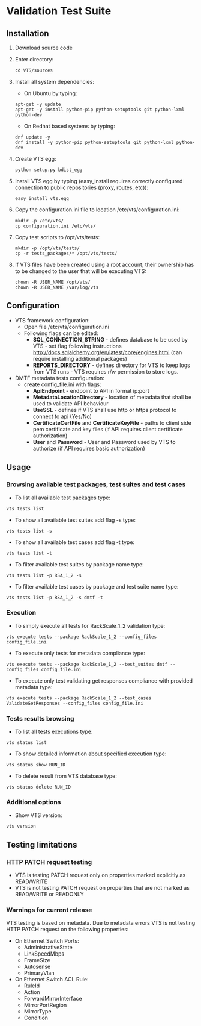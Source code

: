 # Validation Test Suite

## Installation
1. Download source code
2. Enter directory:

	```
	cd VTS/sources
	```
3. Install all system dependencies:
     * On Ubuntu by typing:
     ```
     apt-get -y update
     apt-get -y install python-pip python-setuptools git python-lxml python-dev
     ```
     * On Redhat based systems by typing:
     ```
     dnf update -y
     dnf install -y python-pip python-setuptools git python-lxml python-dev
     ```
4. Create VTS egg:

	```
	python setup.py bdist_egg
	```
5. Install VTS egg by typing (easy_install requires correctly configured connection to public repositories (proxy, routes, etc)):

	 ```
	easy_install vts.egg
	```
6. Copy the configuration.ini file to location /etc/vts/configuration.ini:

	```
	mkdir -p /etc/vts/
	cp configuration.ini /etc/vts/
	```
7. Copy test scripts to /opt/vts/tests:

    ```
    mkdir -p /opt/vts/tests/
    cp -r tests_packages/* /opt/vts/tests/
    ```
8. If VTS files have been created using a root account, their ownership has to be changed to the user that will be executing VTS:

    ```
    chown -R USER_NAME /opt/vts/
    chown -R USER_NAME /var/log/vts
    ```
    
## Configuration
* VTS framework configuration:
    * Open file /etc/vts/configuration.ini
    * Following flags can be edited:
        * __SQL_CONNECTION_STRING__ - defines database to be used by VTS - set flag following instructions http://docs.sqlalchemy.org/en/latest/core/engines.html (can require installing additional packages)
        * __REPORTS_DIRECTORY__ - defines directory for VTS to keep logs from VTS runs - VTS requires r/w permission to store logs.
* DMTF metadata tests configuration:
    *  create config_file.ini with flags:
        *  __ApiEndpoint__ - endpoint to API in format ip:port
        *  __MetadataLocationDirectory__ - location of metadata that shall be used to validate API behaviour
        *  __UseSSL__ - defines if VTS shall use http or https protocol to connect to api (Yes/No)
        *  __CertificateCertFile__ and __CertificateKeyFile__ - paths to client side pem certificate and key files (if API requires client certificate authorization)
        *  __User__ and __Password__ - User and Password used by VTS to authorize (if API requires basic authorization)
## Usage
### Browsing available test packages, test suites and test cases
* To list all available test packages type:
```
vts tests list
```
* To show all available test suites add flag -s type:
```
vts tests list -s
```
* To show all available test cases add flag -t type:
```
vts tests list -t
```
* To filter available test suites by package name type:
```
vts tests list -p RSA_1_2 -s
```
* To filter available test cases by package and test suite name type:
```
vts tests list -p RSA_1_2 -s dmtf -t
```
### Execution
* To simply execute all tests for RackScale_1_2 validation type:
```
vts execute tests --package RackScale_1_2 --config_files config_file.ini
```
* To execute only tests for metadata compliance type:
```
vts execute tests --package RackScale_1_2 --test_suites dmtf --config_files config_file.ini
```
* To execute only test validating get responses compliance with provided metadata type:
```
vts execute tests --package RackScale_1_2 --test_cases ValidateGetResponses --config_files config_file.ini
```
### Tests results browsing
* To list all tests executions type:
```
vts status list
```
* To show detailed information about specified execution type:
```
vts status show RUN_ID
```
* To delete result from VTS database type:
```
vts status delete RUN_ID
```
### Additional options
* Show VTS version:
```
vts version
```

## Testing limitations

### HTTP PATCH request testing
* VTS is testing PATCH request only on properties marked explicitly as READ/WRITE
* VTS is not testing PATCH request on properties that are not marked as READ/WRITE or READONLY

### Warnings for current release
VTS testing is based on metadata. Due to metadata errors VTS is not testing HTTP PATCH request on the following properties:
   * On Ethernet Switch Ports:
      * AdministrativeState
      * LinkSpeedMbps
      * FrameSize
      * Autosense
      * PrimaryVlan
   * On Ethernet Switch ACL Rule:
      * RuleId
      * Action
      * ForwardMirrorInterface
      * MirrorPortRegion
      * MirrorType
      * Condition
 

